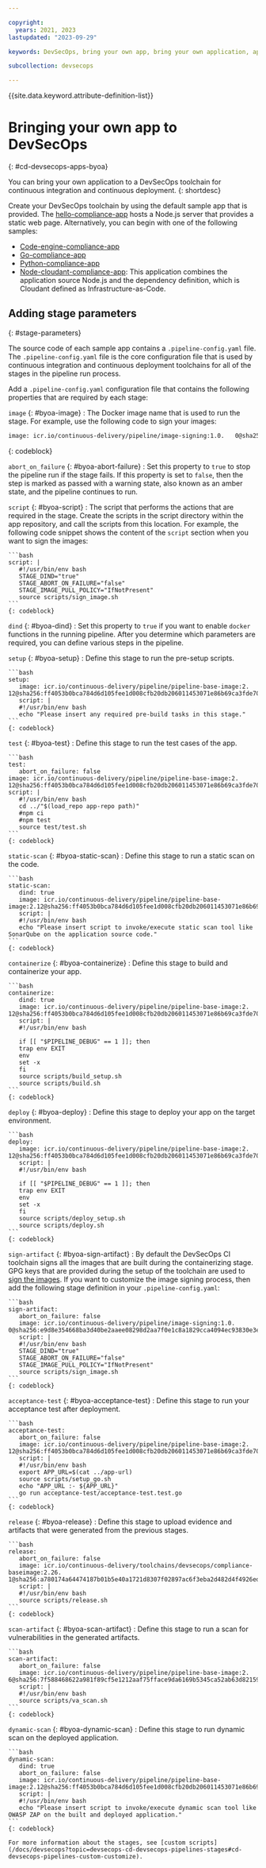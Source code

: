 ```yaml
---

copyright:
  years: 2021, 2023
lastupdated: "2023-09-29"

keywords: DevSecOps, bring your own app, bring your own application, app, application, microservice

subcollection: devsecops

---
```


{{site.data.keyword.attribute-definition-list}}

# Bringing your own app to DevSecOps
{: #cd-devsecops-apps-byoa}

You can bring your own application to a DevSecOps toolchain for continuous integration and continuous deployment.
{: shortdesc}

Create your DevSecOps toolchain by using the default sample app that is provided. The [hello-compliance-app](https://us-south.git.cloud.ibm.com/open-toolchain/hello-compliance-app) hosts a Node.js server that provides a static web page. Alternatively, you can begin with one of the following samples:

- [Code-engine-compliance-app](https://us-south.git.cloud.ibm.com/open-toolchain/code-engine-compliance-app)
- [Go-compliance-app](https://us-south.git.cloud.ibm.com/open-toolchain/go-gin-compliance-app)
- [Python-compliance-app](https://us-south.git.cloud.ibm.com/open-toolchain/python-compliance-app)
- [Node-cloudant-compliance-app](https://us-south.git.cloud.ibm.com/open-toolchain/node-cloudant-compliance-app): This application combines the application source Node.js and the dependency definition, which is Cloudant defined as Infrastructure-as-Code.

## Adding stage parameters
{: #stage-parameters}

The source code of each sample app contains a `.pipeline-config.yaml` file. The `.pipeline-config.yaml` file is the core configuration file that is used by continuous integration and continuous deployment toolchains for all of the stages in the pipeline run process.

Add a `.pipeline-config.yaml` configuration file that contains the following properties that are required by each stage:

`image` {: #byoa-image}
:   The Docker image name that is used to run the stage. For example, use the following code to sign your images:

   ```bash
   image: icr.io/continuous-delivery/pipeline/image-signing:1.0.   0@sha256:e9d8e354668ba3d40be2aaee08298d2aa7f0e1c8a1829cca4094ec93830e3e6a
   ```
   {: codeblock}

`abort_on_failure` {: #byoa-abort-failure}
:   Set this property to `true` to stop the pipeline run if the stage fails. If this property is set to `false`, then the step is marked as passed with a warning state, also known as an amber state, and the pipeline continues to run.

`script` {: #byoa-script}
:   The script that performs the actions that are required in the stage. Create the scripts in the script directory within the app repository, and call the scripts from this location. For example, the following code snippet shows the content of the `script` section when you want to sign the images:

    ```bash
    script: |
       #!/usr/bin/env bash
       STAGE_DIND="true"
       STAGE_ABORT_ON_FAILURE="false"
       STAGE_IMAGE_PULL_POLICY="IfNotPresent"
       source scripts/sign_image.sh
    ```
    {: codeblock}

`dind` {: #byoa-dind}
:   Set this property to `true` if you want to enable `docker` functions in the running pipeline. After you determine which parameters are required, you can define various steps in the pipeline.

`setup` {: #byoa-setup}
:   Define this stage to run the pre-setup scripts.

    ```bash
    setup:
       image: icr.io/continuous-delivery/pipeline/pipeline-base-image:2.      12@sha256:ff4053b0bca784d6d105fee1d008cfb20db206011453071e86b69ca3fde706a4
       script: |
       #!/usr/bin/env bash
       echo "Please insert any required pre-build tasks in this stage."
    ```
    {: codeblock}

`test` {: #byoa-test}
:   Define this stage to run the test cases of the app.

    ```bash
    test:
       abort_on_failure: false
    image: icr.io/continuous-delivery/pipeline/pipeline-base-image:2.      12@sha256:ff4053b0bca784d6d105fee1d008cfb20db206011453071e86b69ca3fde706a4
    script: |
       #!/usr/bin/env bash
       cd ../"$(load_repo app-repo path)"
       #npm ci
       #npm test
       source test/test.sh
    ```
    {: codeblock}

`static-scan` {: #byoa-static-scan}
:   Define this stage to run a static scan on the code.

    ```bash
    static-scan:
       dind: true
       image: icr.io/continuous-delivery/pipeline/pipeline-base-image:2.12@sha256:ff4053b0bca784d6d105fee1d008cfb20db206011453071e86b69ca3fde706a4
       script: |
       #!/usr/bin/env bash
       echo "Please insert script to invoke/execute static scan tool like SonarQube on the application source code."
    ```
    {: codeblock}

`containerize` {: #byoa-containerize}
:   Define this stage to build and containerize your app.

    ```bash
    containerize:
       dind: true
       image: icr.io/continuous-delivery/pipeline/pipeline-base-image:2.      12@sha256:ff4053b0bca784d6d105fee1d008cfb20db206011453071e86b69ca3fde706a4
       script: |
       #!/usr/bin/env bash

       if [[ "$PIPELINE_DEBUG" == 1 ]]; then
       trap env EXIT
       env
       set -x
       fi
       source scripts/build_setup.sh
       source scripts/build.sh
    ```
    {: codeblock}

`deploy` {: #byoa-deploy}
:   Define this stage to deploy your app on the target environment.

    ```bash
    deploy:
       image: icr.io/continuous-delivery/pipeline/pipeline-base-image:2.      12@sha256:ff4053b0bca784d6d105fee1d008cfb20db206011453071e86b69ca3fde706a4
       script: |
       #!/usr/bin/env bash

       if [[ "$PIPELINE_DEBUG" == 1 ]]; then
       trap env EXIT
       env
       set -x
       fi
       source scripts/deploy_setup.sh
       source scripts/deploy.sh
    ```
    {: codeblock}

`sign-artifact` {: #byoa-sign-artifact}
:   By default the DevSecOps CI toolchain signs all the images that are built during the containerizing stage. GPG keys that are provided during the setup of the toolchain are used to [sign the images](https://github.com/containers/skopeo/blob/main/docs/skopeo-copy.1.md). If you want to customize the image signing process, then add the following stage definition in your `.pipeline-config.yaml`:

    ```bash
    sign-artifact:
       abort_on_failure: false
       image: icr.io/continuous-delivery/pipeline/image-signing:1.0.      0@sha256:e9d8e354668ba3d40be2aaee08298d2aa7f0e1c8a1829cca4094ec93830e3e6a
       script: |
       #!/usr/bin/env bash
       STAGE_DIND="true"
       STAGE_ABORT_ON_FAILURE="false"
       STAGE_IMAGE_PULL_POLICY="IfNotPresent"
       source scripts/sign_image.sh
    ```
    {: codeblock}

`acceptance-test` {: #byoa-acceptance-test}
:   Define this stage to run your acceptance test after deployment.

    ```bash
    acceptance-test:
       abort_on_failure: false
       image: icr.io/continuous-delivery/pipeline/pipeline-base-image:2.      12@sha256:ff4053b0bca784d6d105fee1d008cfb20db206011453071e86b69ca3fde706a4
       script: |
       #!/usr/bin/env bash
       export APP_URL=$(cat ../app-url)
       source scripts/setup_go.sh
       echo "APP_URL :- ${APP_URL}"
       go run acceptance-test/acceptance-test.test.go
    ```
    {: codeblock}

`release` {: #byoa-release}
:   Define this stage to upload evidence and artifacts that were generated from the previous stages.

    ```bash
    release:
       abort_on_failure: false
       image: icr.io/continuous-delivery/toolchains/devsecops/compliance-baseimage:2.26.      1@sha256:a780174a64474187b01b5e40a1721d8307f02897ac6f3eba2d482d4f4926edf1
       script: |
       #!/usr/bin/env bash
       source scripts/release.sh
    ```
    {: codeblock}

`scan-artifact` {: #byoa-scan-artifact}
:   Define this stage to run a scan for vulnerabilities in the generated artifacts.

    ```bash
    scan-artifact:
       abort_on_failure: false
       image: icr.io/continuous-delivery/pipeline/pipeline-base-image:2.      6@sha256:7f588468622a981f89cf5e1212aaf75fface9da6169b5345ca52ab63d8215907
       script: |
       #!/usr/bin/env bash
       source scripts/va_scan.sh
    ```
    {: codeblock}

`dynamic-scan` {: #byoa-dynamic-scan}
:   Define this stage to run dynamic scan on the deployed application.

    ```bash
    dynamic-scan:
       dind: true
       abort_on_failure: false
       image: icr.io/continuous-delivery/pipeline/pipeline-base-image:2.12@sha256:ff4053b0bca784d6d105fee1d008cfb20db206011453071e86b69ca3fde706a4
       script: |
       #!/usr/bin/env bash
       echo "Please insert script to invoke/execute dynamic scan tool like OWASP ZAP on the built and deployed application."
    ```
    {: codeblock}

    For more information about the stages, see [custom scripts](/docs/devsecops?topic=devsecops-cd-devsecops-pipelines-stages#cd-devsecops-pipelines-custom-customize).
